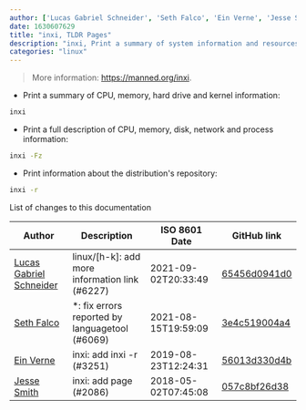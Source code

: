 ```yaml
---
author: ['Lucas Gabriel Schneider', 'Seth Falco', 'Ein Verne', 'Jesse Smith']
date: 1630607629
title: "inxi, TLDR Pages"
description: "inxi, Print a summary of system information and resources for debugging purposes."
categories: "linux"
---
```

> More information: <https://manned.org/inxi>.

- Print a summary of CPU, memory, hard drive and kernel information:

```bash
inxi
```

- Print a full description of CPU, memory, disk, network and process information:

```bash
inxi -Fz
```

- Print information about the distribution's repository:

```bash
inxi -r
```
List of changes to this documentation


Author | Description | ISO 8601 Date | GitHub link
------|-----|-----|-----
[Lucas Gabriel Schneider](mailto:casdpa@gmail.com) | linux/[h-k]: add more information link (#6227) | 2021-09-02T20:33:49 | [65456d0941d0](https://github.com/tldr-pages/tldr/commit/65456d0941d092a69548cae0ed6e4f4d19bfe9d2)
[Seth Falco](mailto:seth@falco.fun) | *: fix errors reported by languagetool (#6069) | 2021-08-15T19:59:09 | [3e4c519004a4](https://github.com/tldr-pages/tldr/commit/3e4c519004a471c861cdc609fd7239ee3355671c)
[Ein Verne](mailto:git@einverne.info) | inxi: add inxi -r (#3251) | 2019-08-23T12:24:31 | [56013d330d4b](https://github.com/tldr-pages/tldr/commit/56013d330d4bfa75472fef81d96febefb07edbc3)
[Jesse Smith](mailto:slicer69@users.noreply.github.com) | inxi: add page (#2086) | 2018-05-02T07:45:08 | [057c8bf26d38](https://github.com/tldr-pages/tldr/commit/057c8bf26d381325900fb61a24452c46f89bb760)

